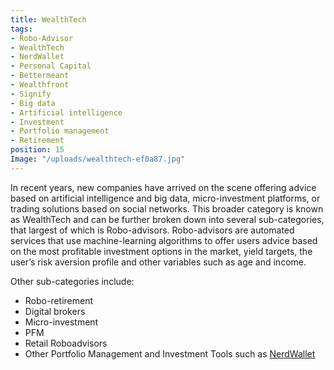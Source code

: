 ```yaml
---
title: WealthTech
tags:
- Robo-Advisor
- WealthTech
- NerdWallet
- Personal Capital
- Bettermeant
- Wealthfront
- Signify
- Big data
- Artificial intelligence
- Investment
- Portfolio management
- Retirement
position: 15
Image: "/uploads/wealthtech-ef0a87.jpg"
---
```


In recent years, new companies have arrived on the scene offering advice based on artificial intelligence and big data, micro-investment platforms, or trading solutions based on social networks.
This broader category is known as WealthTech and can be further broken down into several sub-categories, that largest of which is Robo-advisors.  Robo-advisors are automated services that use machine-learning algorithms to offer users advice based on the most profitable investment options in the market, yield targets, the user’s risk aversion profile and other variables such as age and income.

Other sub-categories include:
* Robo-retirement
* Digital brokers
* Micro-investment
* PFM 
* Retail Roboadvisors
* Other Portfolio Management and Investment Tools such as [NerdWallet](https://www.nerdwallet.com/)
